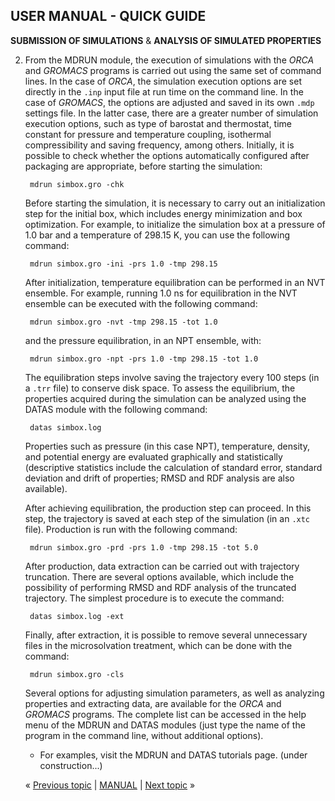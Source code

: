 ## USER MANUAL - QUICK GUIDE

**SUBMISSION OF SIMULATIONS** & **ANALYSIS OF SIMULATED PROPERTIES**

2. From the MDRUN module, the execution of simulations with the _ORCA_ and _GROMACS_ programs is carried out using the 
   same set of command lines. In the case of _ORCA_, the simulation execution options are set directly in the `.inp` 
   input file at run time on the command line. In the case of _GROMACS_, the options are adjusted and saved in its own 
   `.mdp` settings file. In the latter case, there are a greater number of simulation execution options, such as type 
   of barostat and thermostat, time constant for pressure and temperature coupling, isothermal compressibility and 
   saving frequency, among others. Initially, it is possible to check whether the options automatically configured 
   after packaging are appropriate, before starting the simulation:

        mdrun simbox.gro -chk

   Before starting the simulation, it is necessary to carry out an initialization step for the initial box, which 
   includes energy minimization and box optimization. For example, to initialize the simulation box at a pressure of 
   1.0 bar and a temperature of 298.15 K, you can use the following command:

        mdrun simbox.gro -ini -prs 1.0 -tmp 298.15

   After initialization, temperature equilibration can be performed in an NVT ensemble. For example, running 1.0 ns 
   for equilibration in the NVT ensemble can be executed with the following command:

        mdrun simbox.gro -nvt -tmp 298.15 -tot 1.0

   and the pressure equilibration, in an NPT ensemble, with:

        mdrun simbox.gro -npt -prs 1.0 -tmp 298.15 -tot 1.0

   The equilibration steps involve saving the trajectory every 100 steps (in a `.trr` file) to conserve disk space. To 
   assess the equilibrium, the properties acquired during the simulation can be analyzed using the DATAS module with 
   the following command:

        datas simbox.log

   Properties such as pressure (in this case NPT), temperature, density, and potential energy are evaluated 
   graphically and statistically (descriptive statistics include the calculation of standard error, standard deviation 
   and drift of properties; RMSD and RDF analysis are also available).

   After achieving equilibration, the production step can proceed. In this step, the trajectory is saved at each step 
   of the simulation (in an `.xtc` file). Production is run with the following command:

        mdrun simbox.gro -prd -prs 1.0 -tmp 298.15 -tot 5.0

   After production, data extraction can be carried out with trajectory truncation. There are several options 
   available, which include the possibility of performing RMSD and RDF analysis of the truncated trajectory. The 
   simplest procedure is to execute the command:

        datas simbox.log -ext

   Finally, after extraction, it is possible to remove several unnecessary files in the microsolvation treatment, 
   which can be done with the command:

        mdrun simbox.gro -cls

   Several options for adjusting simulation parameters, as well as analyzing properties and extracting data, are 
   available for the _ORCA_ and _GROMACS_ programs. The complete list can be accessed in the help menu of the MDRUN 
   and DATAS modules (just type the name of the program in the command line, without additional options).

   * For examples, visit the MDRUN and DATAS tutorials page. (under construction...)

   « [Previous topic](https://github.com/otaviolsantana/solvate/blob/main/manual/1st_PACKS.md) | [MANUAL](https://github.com/otaviolsantana/solvate/tree/main/manual) | [Next topic](https://github.com/otaviolsantana/solvate/edit/main/manual/3rd_Stage.md) »
